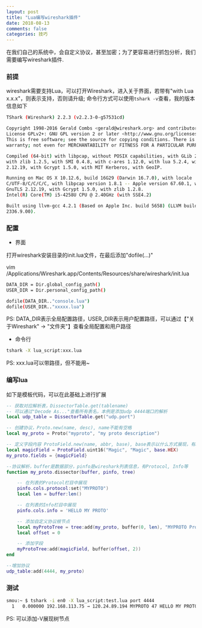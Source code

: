 ```yaml
---
layout: post
title: "Lua编写wireshark插件"
date: 2018-08-13
comments: false
categories: 技巧
---
```


在我们自己的系统中，会自定义协议，甚至加密；为了更容易进行抓包分析，我们需要编写wireshark插件.

### 前提

wireshark需要支持Lua，可以打开Wireshark，进入关于界面，若带有"with Lua x.x.x"，则表示支持，否则请升级; 命令行方式可以使用`tshark -v`查看，我的版本信息如下

```bash
TShark (Wireshark) 2.2.3 (v2.2.3-0-g57531cd)

Copyright 1998-2016 Gerald Combs <gerald@wireshark.org> and contributors.
License GPLv2+: GNU GPL version 2 or later <http://www.gnu.org/licenses/old-licenses/gpl-2.0.html>
This is free software; see the source for copying conditions. There is NO
warranty; not even for MERCHANTABILITY or FITNESS FOR A PARTICULAR PURPOSE.

Compiled (64-bit) with libpcap, without POSIX capabilities, with GLib 2.36.0,
with zlib 1.2.5, with SMI 0.4.8, with c-ares 1.12.0, with lua 5.2.4, with GnuTLS
2.12.19, with Gcrypt 1.5.0, with MIT Kerberos, with GeoIP.

Running on Mac OS X 10.12.6, build 16G29 (Darwin 16.7.0), with locale
C/UTF-8/C/C/C/C, with libpcap version 1.8.1 -- Apple version 67.60.1, with
GnuTLS 2.12.19, with Gcrypt 1.5.0, with zlib 1.2.8.
Intel(R) Core(TM) i5-4258U CPU @ 2.40GHz (with SSE4.2)

Built using llvm-gcc 4.2.1 (Based on Apple Inc. build 5658) (LLVM build
2336.9.00).
```

### 配置

* 界面

打开wireshark安装目录的init.lua文件，在最后添加"dofile(...)"

vim /Applications/Wireshark.app/Contents/Resources/share/wireshark/init.lua
```bash
DATA_DIR = Dir.global_config_path()
USER_DIR = Dir.personal_config_path()

dofile(DATA_DIR.."console.lua")
dofile(USER_DIR.."xxxxx.lua")
```
PS: DATA_DIR表示全局配置路径，USER_DIR表示用户配置路径，可以通过【"关于Wireshark" -> "文件夹"】查看全局配置和用户路径

* 命令行

```bash
tshark -X lua_script:xxx.lua 
```
PS: xxx.lua可以带路径，但不能用~

### 编写lua

如下是模板代码，可以在此基础上进行扩展

```lua
-- 获取对应解析表，DissectorTable.get(tablename)
-- 可以通过"Decode As..."查看所有表名，本例是添加udp 4444端口的解析
local udp_table = DissectorTable.get("udp.port")

-- 创建协议，Proto.new(name, desc), name不能有空格
local my_proto = Proto("myproto", "my proto description")

-- 定义字段内容 ProtoField.new(name, abbr, base), base表示以什么方式展现，有base.DEC, base.HEX, base.OCT, base.DEC_HEX, base.DEC_HEX or base.HEX_DEC
local magicField = ProtoField.uint16("Magic", "Magic", base.HEX)
my_proto.fields = {magicField}

--协议解析，buffer是数据部分，pinfo是wireshark列表信息，有Protocol, Info等
function my_proto.dissector(buffer, pinfo, tree)

    -- 在列表的Protocol栏目中展现
    pinfo.cols.protocol:set("MYPROTO")
    local len = buffer:len()

    -- 在列表的Info栏目中展现
    pinfo.cols.info = 'HELLO MY PROTO'

    -- 添加自定义协议根节点
    local myProtoTree = tree:add(my_proto, buffer(0, len), "MYPROTO Protocol")
    local offset = 0

    -- 添加字段
    myProtoTree:add(magicField, buffer(offset, 2))
end

--增加协议
udp_table:add(4444, my_proto)
```

### 测试

```bash
smou:~ $ tshark -i en0 -X lua_script:test.lua port 4444
  1   0.000000 192.168.113.75 → 120.24.89.194 MYPROTO 47 HELLO MY PROTO
```
PS: 可以添加-V展现树节点